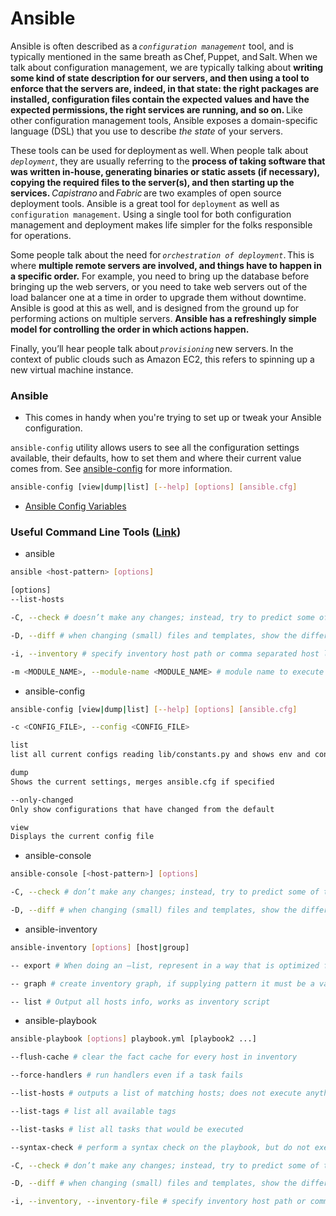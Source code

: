 # Ansible

Ansible is often described as a _`configuration management`_ tool, and is typically mentioned in the same breath as Chef, Puppet, and Salt. When we talk about configuration management, we are typically talking about **writing some kind of state description for our servers, and then using a tool to enforce that the servers are, indeed, in that state: the right packages are installed, configuration files contain the expected values and have the expected permissions, the right services are running, and so on.** Like other configuration management tools, Ansible exposes a domain-specific language (DSL) that you use to describe _the state_ of your servers. 

These tools can be used for deployment as well. When people talk about _`deployment`_, they are usually referring to the **process of taking software that was written in-house, generating binaries or static assets (if necessary), copying the required files to the server(s), and then starting up the services.** _Capistrano_ and _Fabric_ are two examples of open source deployment tools. Ansible is a great tool for `deployment` as well as `configuration management`. Using a single tool for both configuration management and deployment makes life simpler for the folks responsible for operations. 

Some people talk about the need for _`orchestration of deployment`_. This is where **multiple remote servers are involved, and things have to happen in a specific order.** For example, you need to bring up the database before bringing up the web servers, or you need to take web servers out of the load balancer one at a time in order to upgrade them without downtime. Ansible is good at this as well, and is designed from the ground up for performing actions on multiple servers. **Ansible has a refreshingly simple model for controlling the order in which actions happen.** 

Finally, you’ll hear people talk about _`provisioning`_ new servers. In the context of public clouds such as Amazon EC2, this refers to spinning up a new virtual machine instance.


### Ansible
- This comes in handy when you're trying to set up or tweak your Ansible configuration.


`ansible-config` utility allows users to see all the configuration settings available, their defaults, how to set them and where their current value comes from. See [ansible-config](https://docs.ansible.com/ansible/latest/cli/ansible-config.html#ansible-config) for more information.


```bash
ansible-config [view|dump|list] [--help] [options] [ansible.cfg]
```

- [Ansible Config Variables](https://docs.ansible.com/ansible/latest/reference_appendices/config.html#ansible-configuration-settings)


### Useful Command Line Tools ([Link](https://docs.ansible.com/ansible/latest/user_guide/command_line_tools.html))

- ansible <host-pattern>
```bash
ansible <host-pattern> [options]

[options]
--list-hosts

-C, --check # doesn’t make any changes; instead, try to predict some of the changes that may occur

-D, --diff # when changing (small) files and templates, show the differences in those files; works great with –check

-i, --inventory # specify inventory host path or comma separated host list. –inventory-file is deprecated

-m <MODULE_NAME>, --module-name <MODULE_NAME> # module name to execute (default=command)
```

- ansible-config
```bash
ansible-config [view|dump|list] [--help] [options] [ansible.cfg]

-c <CONFIG_FILE>, --config <CONFIG_FILE>

list
list all current configs reading lib/constants.py and shows env and config file setting names

dump
Shows the current settings, merges ansible.cfg if specified

--only-changed
Only show configurations that have changed from the default

view
Displays the current config file
```

- ansible-console
  
```bash
ansible-console [<host-pattern>] [options]

-C, --check # don’t make any changes; instead, try to predict some of the changes that may occur

-D, --diff # when changing (small) files and templates, show the differences in those files; works great with –check
```

- ansible-inventory
```bash
ansible-inventory [options] [host|group]

-- export # When doing an –list, represent in a way that is optimized for export,not as an accurate representation of how Ansible has processed it

-- graph # create inventory graph, if supplying pattern it must be a valid group name

-- list # Output all hosts info, works as inventory script
```

- ansible-playbook
```bash
ansible-playbook [options] playbook.yml [playbook2 ...]

--flush-cache # clear the fact cache for every host in inventory

--force-handlers # run handlers even if a task fails

--list-hosts # outputs a list of matching hosts; does not execute anything else

--list-tags # list all available tags

--list-tasks # list all tasks that would be executed

--syntax-check # perform a syntax check on the playbook, but do not execute it

-C, --check # don’t make any changes; instead, try to predict some of the changes that may occur

-D, --diff # when changing (small) files and templates, show the differences in those files; works great with –check

-i, --inventory, --inventory-file # specify inventory host path or comma separated host list. –inventory-file is deprecated
```

